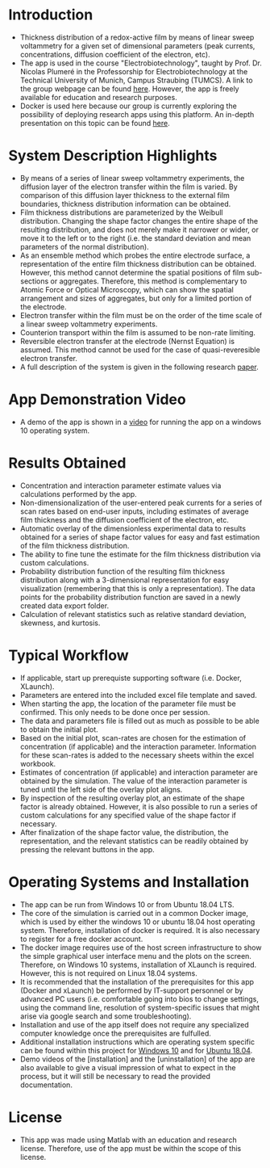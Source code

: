 # Introduction
- Thickness distribution of a redox-active film by means of linear sweep voltammetry for a given set of dimensional parameters (peak currents, concentrations, diffusion coefficient of the electron, etc).
- The app is used in the course "Electrobiotechnology", taught by Prof. Dr. Nicolas Plumeré in the Professorship for Electrobiotechnology at the Technical University of Munich, Campus Straubing (TUMCS). A link to the group webpage can be found [here](https://ebt.cs.tum.de/?lang=en). However, the app is freely available for education and research purposes.
- Docker is used here because our group is currently exploring the possibility of deploying research apps using this platform. An in-depth presentation on this topic can be found [here](https://www.youtube.com/watch?v=L4nqky8qGm8).

# System Description Highlights
- By means of a series of linear sweep voltammetry experiments, the diffusion layer of the electron transfer within the film is varied. By comparison of this diffusion layer thickness to the external film boundaries, thickness distribution information can be obtained.
- Film thickness distributions are parameterized by the Weibull distribution. Changing the shape factor changes the entire shape of the resulting distribution, and does not merely make it narrower or wider, or move it to the left or to the right (i.e. the standard deviation and mean parameters of the normal distribution).
- As an ensemble method which probes the entire electrode surface, a representation of the entire film thickness distribution can be obtained. However, this method cannot determine the spatial positions of film sub-sections or aggregates. Therefore, this method is complementary to Atomic Force or Optical Microscopy, which can show the spatial arrangement and sizes of aggregates, but only for a limited portion of the electrode.
- Electron transfer within the film must be on the order of the time scale of a linear sweep voltammetry experiments.
- Counterion transport within the film is assumed to be non-rate limiting.
- Reversible electron transfer at the electrode (Nernst Equation) is assumed. This method cannot be used for the case of quasi-reveresible electron transfer.
- A full description of the system is given in the following research [paper](https://pubs.rsc.org/en/content/articlelanding/2020/sc/c9sc03653a#!divAbstract).

# App Demonstration Video
- A demo of the app is shown in a [video](https://vimeo.com/557098624) for running the app on a windows 10 operating system.

# Results Obtained
- Concentration and interaction parameter estimate values via calculations performed by the app.
- Non-dimensionalization of the user-entered peak currents for a series of scan rates based on end-user inputs, including estimates of average film thickness and the diffusion coefficient of the electron, etc.
- Automatic overlay of the dimensionless experimental data to results obtained for a series of shape factor values for easy and fast estimation of the film thickness distribution.
- The ability to fine tune the estimate for the film thickness distribution via custom calculations. 
- Probability distribution function of the resulting film thickness distribution along with a 3-dimensional representation for easy visualization (remembering that this is only a representation). The data points for the probability distribution function are saved in a newly created data export folder.
- Calculation of relevant statistics such as relative standard deviation, skewness, and kurtosis.

# Typical Workflow
- If applicable, start up prerequiste supporting software (i.e. Docker, XLaunch).
- Parameters are entered into the included excel file template and saved.
- When starting the app, the location of the parameter file must be confirmed. This only needs to be done once per session.
- The data and parameters file is filled out as much as possible to be able to obtain the initial plot.
- Based on the initial plot, scan-rates are chosen for the estimation of concentration (if applicable) and the interaction parameter. Information for these scan-rates is added to the necessary sheets within the excel workbook.
- Estimates of concentration (if applicable) and interaction parameter are obtained by the simulation. The value of the interaction parameter is tuned until the left side of the overlay plot aligns.
- By inspection of the resulting overlay plot, an estimate of the shape factor is already obtained. However, it is also possible to run a series of custom calculations for any specified value of the shape factor if necessary.
- After finalization of the shape factor value, the distribution, the representation, and the relevant statistics can be readily obtained by pressing the relevant buttons in the app.

# Operating Systems and Installation
- The app can be run from Windows 10 or from Ubuntu 18.04 LTS.
- The core of the simulation is carried out in a common Docker image, which is used by either the windows 10 or ubuntu 18.04 host operating system. Therefore, installation of docker is required. It is also necessary to register for a free docker account.
- The docker image requires use of the host screen infrastructure to show the simple graphical user interface menu and the plots on the screen. Therefore, on Windows 10 systems, installation of XLaunch is required. However, this is not required on Linux 18.04 systems.
- It is recommended that the installation of the prerequisites for this app (Docker and xLaunch) be performed by IT-support personnel or by advanced PC users (i.e. comfortable going into bios to change settings, using the command line, resolution of system-specific issues that might arise via google search and some troubleshooting).
- Installation and use of the app itself does not require any specialized computer knowledge once the prerequisites are fulfulled.
- Additional installation instructions which are operating system specific can be found within this project for [Windows 10](https://github.com/DLBuesen/redox-active-film-distribution-reversible/tree/main/project/windows10) and for [Ubuntu 18.04](https://github.com/DLBuesen/redox-active-film-distribution-reversible/tree/main/project/ubuntu1804).
- Demo videos of the [installation] and the [uninstallation] of the app are also available to give a visual impression of what to expect in the process, but it will still be necessary to read the provided documentation.

# License
- This app was made using Matlab with an education and research license. Therefore, use of the app must be within the scope of this license.


